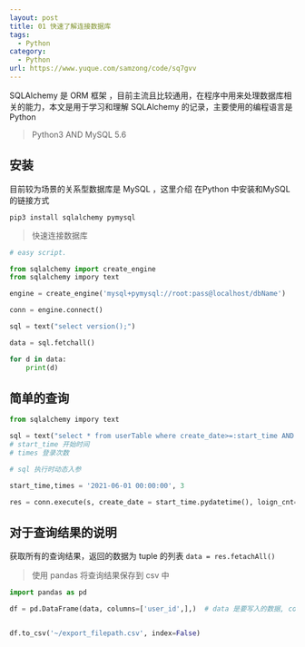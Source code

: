 ```yaml
---
layout: post
title: 01 快速了解连接数据库
tags:
  - Python
category:
  - Python
url: https://www.yuque.com/samzong/code/sq7gvv
---
```


SQLAlchemy 是 ORM 框架 ，目前主流且比较通用，在程序中用来处理数据库相关的能力，本文是用于学习和理解 SQLAlchemy 的记录，主要使用的编程语言是Python

> Python3 AND MySQL 5.6


## 安装

目前较为场景的关系型数据库是 MySQL ，这里介绍 在Python 中安装和MySQL的链接方式

```shell
pip3 install sqlalchemy pymysql
```

> 快速连接数据库

```python
# easy script.

from sqlalchemy import create_engine
from sqlalchemy impory text

engine = create_engine('mysql+pymysql://root:pass@localhost/dbName')

conn = engine.connect()

sql = text("select version();")

data = sql.fetchall()

for d in data:
    print(d)
```


## 简单的查询

```python
from sqlalchemy impory text

sql = text("select * from userTable where create_date>=:start_time AND login_cnt=:times")
# start_time 开始时间
# times 登录次数

# sql 执行时动态入参

start_time,times = '2021-06-01 00:00:00', 3

res = conn.execute(s, create_date = start_time.pydatetime(), loign_cnt=times)
```


## 对于查询结果的说明

获取所有的查询结果，返回的数据为 tuple 的列表 `data = res.fetachAll()` 

> 使用 pandas 将查询结果保存到 csv 中

```python
import pandas as pd

df = pd.DataFrame(data, columns=['user_id',],)  # data 是要写入的数据, columns 是列头，List


df.to_csv('~/export_filepath.csv', index=False)
```
